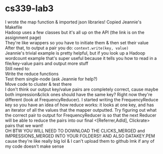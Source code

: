 # cs339-lab3   
I wrote the map function & imported json libraries! Copied Jeannie's Makefile   
Hadoop uses a few classes but it's all up on the API (the link is on the assignment page)   
They're like wrappers so you have to initiate them & then set their value   
After that, to output a pair you do: `context.write(key, value)`   
Jeannie's trivial example is pretty helpful, but if you look up a Hadoop wordcount example that's super useful because it tells you how to read in a file/key-value pairs and output more stuff   
Still need to:   
Write the reduce functions   
Test them single-node (ask Jeannie for help?)      
Move code to cluster & test there   
I don't think our output key/value pairs are completely correct, cause maybe both impression&click ones should have the same key? Right now they're different (look at FrequencyReducer). I started writing the FrequencyReduce key so you have an idea of how reduce works: it looks at one key, and has an iterator of all the values that the mapper outputted. Try figuring out what the correct pair to output for FrequencyReducer is so that the next Reducer will be able to reduce the pairs into our final <[Referrer,AdId], Clickrate> pairs that we want!   
OH BTW YOU WILL NEED TO DOWNLOAD THE CLICKS_MERGED and IMPRESSIONS_MERGED INTO YOUR FOLDERS!! AND ALSO DATAKEY.PEM cause they're like really big lol & I can't upload them to github   lmk if any of my code doesn't make sense   
